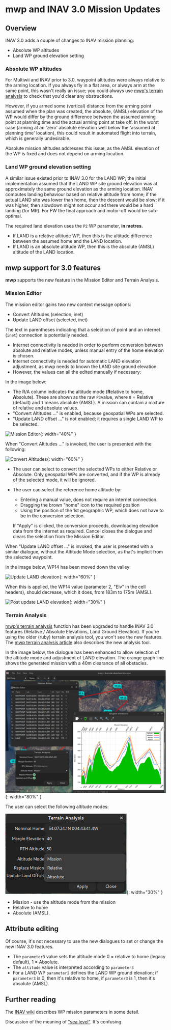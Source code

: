 # mwp and INAV 3.0 Mission Updates

## Overview

INAV 3.0 adds a couple of changes to INAV mission planning:

* Absolute WP altitudes
* Land WP ground elevation setting

### Absolute WP altitudes

For Multiwii and INAV prior to 3.0, waypoint altitudes were always relative to the arming location. If you always fly in a flat area, or always arm at the same point, this wasn't really an issue; you could always use [mwp's terrain analysis](Mission-Elevation-Plot-and-Terrain-Analysis.md) to check that you'd clear any obstructions.

However, if you armed some (vertical) distance from the arming point assumed when the plan was created, the absolute, (AMSL) elevation of the WP would differ by the ground difference between the assumed arming point at planning time and the actual arming point at take off. In the worst case (arming at an 'zero' absolute elevation well below the 'assumed at planning time' location), this could result in automated flight into terrain, which is generally undesirable.

Absolute mission altitudes addresses this issue, as the AMSL elevation of the WP is fixed and does not depend on arming location.

### Land WP ground elevation setting

A similar issue existed prior to INAV 3.0 for the LAND WP; the initial implementation assumed that the LAND WP site ground elevation was at approximately the same ground elevation as the arming location. INAV computes landing behaviour based on relative altitude from home; if the actual LAND site was lower than home, then the descent would be slow; if it was higher, then slowdown might not occur and there would be a hard landing (for MR). For FW the final approach and motor-off would be sub-optimal.

The required land elevation uses the `P2` WP parameter, **in metres.**

* If LAND is a relative altitude WP, then this is the altitude difference between the assumed home and the LAND location.
* If LAND is an absolute altitude WP, then this is the absolute (AMSL) altitude of the LAND location.

## mwp support for 3.0 features

**mwp** supports the new feature in the Mission Editor and Terrain Analysis.

### Mission Editor

The mission editor gains two new context message options:

* Convert Altitudes (selection, inet)
* Update LAND offset (selected, inet)

The text in parentheses indicating that a selection of point and an internet (`inet`) connection is potentially needed.

* Internet connectivity is needed in order to perform conversion between absolute and relative modes, unless manual entry of the home elevation is chosen.
* Internet connectivity is needed for automatic LAND elevation adjustment, as mwp needs to known the LAND site ground elevation.
* However, the values can all the edited manually if necessary:

In the image below:

* The R/A column indicates the altitude mode (**R**elative to home, **A**bsolute). These are shown as the raw `P3`value, where `0` = Relative (default) and `1` means absolute (AMSL). A mission can contain a mixture of relative and absolute values.
* "Convert Altitudes ..." is enabled, because geospatial WPs are selected.
* "Update LAND offset ..."  is not enabled; it requires a single LAND WP to be selected.

![Mission Editor](images/mwp-inav-3_1.png){: width="40%" }

When "Convert Altitudes ..." is invoked, the user is presented with the following:

![Convert Altitudes](images/mwp-inav-3_2.png){: width="60%" }

* The user can select to convert the selected WPs to either Relative or Absolute. Only geospatial WPs are converted, and if the WP is already of the selected mode, it will be ignored.
* The user can select the reference home altitude by:
    * Entering a manual value, does not require an internet connection.
    * Dragging the brown "home" icon to the required position
    * Using the position of the 1st geographic WP, which does not have to be in the conversion selection.

  If "Apply" is clicked, the conversion proceeds, downloading elevation data from the internet as required. Cancel closes the dialogue and clears the selection from the Mission Editor.

When "Update LAND offset ..."  is invoked, the user is presented with a similar dialogue, without the Altitude Mode selection, as that's implicit from the selected waypoint.

In the image below, WP14 has been moved down the valley:

![Update LAND elevation](images/mwp-inav-3_3.png){: width="60%" }

When this is applied, the WP14 value (parameter 2, "Elv" in the cell headers), should decrease, which it does, from 183m to 175m (AMSL).

![Post update LAND elevation](images/mwp-inav-3_4.png){: width="30%" }

### Terrain Analysis

[mwp's terrain analysis](Mission-Elevation-Plot-and-Terrain-Analysis.md) function has been upgraded to handle INAV 3.0 features (Relative / Absolute Elevations, Land Ground Elevation). If you're using the older (ruby) terrain analysis tool, you won't see the new features. The [mwp terrain analysis article](Mission-Elevation-Plot-and-Terrain-Analysis.md) also describes the new analysis tool.

In the image below, the dialogue has been enhanced to allow selection of the altitude mode and adjustment of LAND elevation. The orange graph line shows the generated mission with a 40m clearance of all obstacles.

![Terrain Analysis](images/mwp-inav-3_5.png){: width="80%" }

The user can select the following altitude modes:

![Terrain Analysis](images/mwp-inav-3_6.png){: width="30%" }

* Mission - use the altitude mode from the mission
* Relative to home
* Absolute (AMSL).

## Attribute editing

Of course, it's not necessary to use the new dialogues to set or change the new INAV 3.0 features.

* The `parameter3` value sets the altitude mode 0 = relative to home (legacy default), 1 = Absolute.
* The `altitude` value is interpreted according to `parameter3`
* For a LAND WP `parameter2` defines the LAND WP ground elevation; if `parameter3` is 0, then it's relative to home, if `parameter3` is 1, then it's absolute (AMSL).

## Further reading

The [INAV wiki](https://github.com/iNavFlight/inav/wiki/MSP-Navigation-Messages) describes WP mission parameters in some detail.

Discussion of the meaning of ["sea level"](Mission-Elevation-Plot-and-Terrain-Analysis.md#datum). It's confusing.
